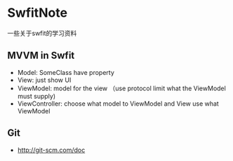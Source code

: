 SwfitNote
======
一些关于swfit的学习资料

## MVVM in Swfit
 * Model: SomeClass have property
 * View: just show UI
 * ViewModel: model for the view （use protocol limit what the ViewModel must supply)
 * ViewController: choose what model to ViewModel and View use what ViewModel


## Git
 * http://git-scm.com/doc
